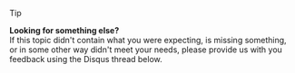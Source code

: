 
> [!TIP]
> **Looking for something else?**  
> If this topic didn't contain what you were expecting, is missing something, or in some other way didn't meet your needs, please provide us with you feedback using the Disqus thread below.
> 
> 
